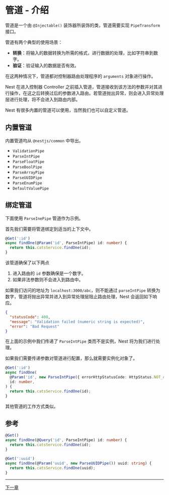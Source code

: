 # 管道 - 介绍

管道是一个由 `@Injectable()` 装饰器所装饰的类，管道需要实现 `PipeTransform` 接口。

管道有两个典型的使用场景：
- **转换**：将输入的数据转换为所需的格式，进行数据的处理，比如字符串到数字。
- **验证**：验证输入的数据是否有效。

在这两种情况下，管道都对控制器路由处理程序的 `arguments` 对象进行操作。

Nest 在进入控制器 Controller 之前插入管道，管道接收到该方法的参数并对其进行操作，在这之后转换过后的参数进入路由。若管道抛出异常，则会进入异常处理层进行处理，将不会进入到路由内部。

Nest 有很多内置的管道可以使用，当然我们也可以自定义管道。

## 内置管道

内置管道均从 `@nestjs/common` 中导出。

- `ValidationPipe`
- `ParseIntPipe`
- `ParseFloatPipe`
- `ParseBoolPipe`
- `ParseArrayPipe`
- `ParseUUIDPipe`
- `ParseEnumPipe`
- `DefaultValuePipe`

## 绑定管道

下面使用 `ParseInePipe` 管道作为示例。

首先我们需要将管道绑定到适当的上下文中。

```ts
@Get(':id')
async findOne(@Param('id', ParseIntPipe) id: number) {
  return this.catsService.findOne(id);
}
```

该管道确保了以下两点
1. 进入路由的 `id` 参数确保是一个数字。
2. 如果非法参数则不会进入到路由中。

如果我们访问的地址为 `localhost:3000/abc`，则不能通过 `parseIntPipe` 转换为数字，管道将抛出异常并进入到异常处理层阻止路由处理，Nest 会返回如下响应。

```json
{
  "statusCode": 400,
  "message": "Validation failed (numeric string is expected)",
  "error": "Bad Request"
}
```

在上面的示例中我们传递了 `ParseIntPipe` 类而不是实例，Nest 将为我们进行处理。

如果我们需要传递参数对管道进行配置，那么就需要实例化对象了。

```ts
@Get(':id')
async findOne(
  @Param('id', new ParseIntPipe({ errorHttpStatusCode: HttpStatus.NOT_ACCEPTABLE }))
  id: number,
) {
  return this.catsService.findOne(id);
}
```

其他管道的工作方式类似。

## 参考

```ts
@Get()
async findOne(@Query('id', ParseIntPipe) id: number) {
  return this.catsService.findOne(id);
}

@Get(':uuid')
async findOne(@Param('uuid', new ParseUUIDPipe()) uuid: string) {
  return this.catsService.findOne(uuid);
}
```

---

[下一章](./Pipe-Custom-Pipe.md)
